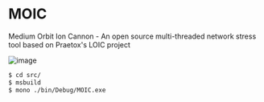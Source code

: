 # MOIC
Medium Orbit Ion Cannon - An open source multi-threaded network stress tool based on Praetox's LOIC project

![image](https://github.com/sartimo/MOIC/assets/71646577/43f62176-1fce-4768-b121-14fad53cbf4c)


```bash
$ cd src/
$ msbuild
$ mono ./bin/Debug/MOIC.exe
```

